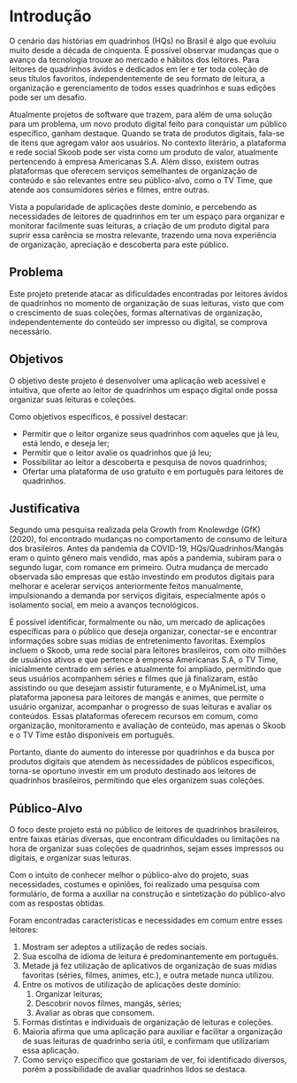 # Introdução

O cenário das histórias em quadrinhos (HQs) no Brasil é algo que evoluiu muito desde a década de cinquenta. É possível observar mudanças que o avanço da tecnologia trouxe ao mercado e hábitos dos leitores. Para leitores de quadrinhos ávidos e dedicados em ler e ter toda coleção de seus títulos favoritos, independentemente de seu formato de leitura, a organização e gerenciamento de todos esses quadrinhos e suas edições pode ser um desafio.

Atualmente projetos de software que trazem, para além de uma solução para um problema, um novo produto digital feito para conquistar um público específico, ganham destaque. Quando se trata de produtos digitais, fala-se de itens que agregam valor aos usuários. No contexto literário, a plataforma e rede social Skoob pode ser vista como um produto de valor, atualmente pertencendo à empresa Americanas S.A. Além disso, existem outras plataformas que oferecem serviços semelhantes de organização de conteúdo e são relevantes entre seu público-alvo, como o TV Time, que atende aos consumidores séries e filmes, entre outras.

Vista a popularidade de aplicações deste domínio, e percebendo as necessidades de leitores de quadrinhos em ter um espaço para organizar e monitorar facilmente suas leituras, a criação de um produto digital para suprir essa carência se mostra relevante, trazendo uma nova experiência de organização, apreciação e descoberta para este público.


## Problema

Este projeto pretende atacar as dificuldades encontradas por leitores ávidos de quadrinhos no momento de organização de suas leituras, visto que com o crescimento de suas coleções, formas alternativas de organização, independentemente do conteúdo ser impresso ou digital, se comprova necessário.


## Objetivos

O objetivo deste projeto é desenvolver uma aplicação web acessível e intuitiva, que oferte ao leitor de quadrinhos um espaço digital onde possa organizar suas leituras e coleções.

Como objetivos específicos, é possível destacar:
- Permitir que o leitor organize seus quadrinhos com aqueles que já leu, está lendo, e deseja ler;
- Permitir que o leitor avalie os quadrinhos que já leu;
- Possibilitar ao leitor a descoberta e pesquisa de novos quadrinhos;
- Ofertar uma plataforma de uso gratuito e em português para leitores de quadrinhos.


## Justificativa

Segundo uma pesquisa realizada pela Growth from Knolewdge (GfK) (2020), foi encontrado mudanças no comportamento de consumo de leitura dos brasileiros. Antes da pandemia da COVID-19, HQs/Quadrinhos/Mangás eram o quinto gênero mais vendido, mas após a pandemia, subiram para o segundo lugar, com romance em primeiro. Outra mudança de mercado observada são empresas que estão investindo em produtos digitais para melhorar e acelerar serviços anteriormente feitos manualmente, impulsionando a demanda por serviços digitais, especialmente após o isolamento social, em meio a avanços tecnológicos.

É possível identificar, formalmente ou não, um mercado de aplicações específicas para o público que deseja organizar, conectar-se e encontrar informações sobre suas mídias de entretenimento favoritas. Exemplos incluem o Skoob, uma rede social para leitores brasileiros, com oito milhões de usuários ativos e que pertence à empresa Americanas S.A, o TV Time, inicialmente centrado em séries e atualmente foi ampliado, permitindo que seus usuários acompanhem séries e filmes que já finalizaram, estão assistindo ou que desejam assistir futuramente, e o MyAnimeList, uma plataforma japonesa para leitores de mangás e animes, que permite o usuário organizar, acompanhar o progresso de suas leituras e avaliar os conteúdos. Essas plataformas oferecem recursos em comum, como organização, monitoramento e avaliação de conteúdo, mas apenas o Skoob e o TV Time estão disponíveis em português.

Portanto, diante do aumento do interesse por quadrinhos e da busca por produtos digitais que atendem às necessidades de públicos específicos, torna-se oportuno investir em um produto destinado aos leitores de quadrinhos brasileiros, permitindo que eles organizem suas coleções.

## Público-Alvo

O foco deste projeto está no público de leitores de quadrinhos brasileiros, entre faixas etárias diversas, que encontram dificuldades ou limitações na hora de organizar suas coleções de quadrinhos, sejam esses impressos ou digitais, e organizar suas leituras.

Com o intuito de conhecer melhor o público-alvo do projeto, suas necessidades, costumes e opiniões, foi realizado uma pesquisa com formulário, de forma a auxiliar na construção e sintetização do público-alvo com as respostas obtidas.

Foram encontradas características e necessidades em comum entre esses leitores:

1. Mostram ser adeptos a utilização de redes sociais.
2. Sua escolha de idioma de leitura é predominantemente em português.
3. Metade já fez utilização de aplicativos de organização de suas mídias favoritas (séries, filmes, animes, etc.), e outra metade nunca utilizou.
4. Entre os motivos de utilização de aplicações deste domínio:
	1. Organizar leituras;
	2. Descobrir novos filmes, mangás, séries;
	3. Avaliar as obras que consomem.
5. Formas distintas e individuais de organização de leituras e coleções.
6. Maioria afirma que uma aplicação para auxiliar e facilitar a organização de suas leituras de quadrinho seria útil, e confirmam que utilizariam essa aplicação.
7. Como serviço específico que gostariam de ver, foi identificado diversos, porém a possibilidade de avaliar quadrinhos lidos se destaca.
